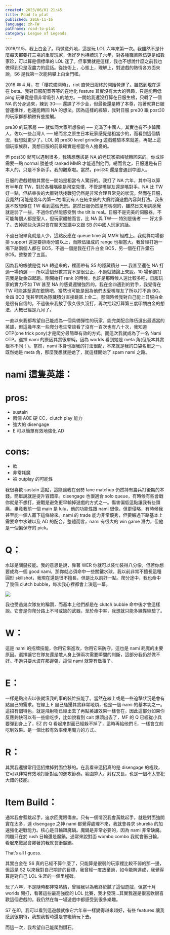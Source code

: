 ```yaml
---
created: 2023/06/01 21:45
title: Road to plat
published: 2016-11-16
language: zh-TW
pathname: road-to-plat
category: League of Legends
---
```


2016/11/5，我上白金了。稍微意外地，這是玩 LOL 六年來第一次。我雖然不是什麼每天都要打三場的重度玩家，但好歹也持續玩了六年，對各種職業隊伍更是如數家珍，可以算是個標準的 LOL 迷了。但事實就是這樣，我也不想說什麼之前我也做得到只是沒盡力的屁話。從技術上，心態上，理解上，對遊戲的熱情各方面來說，S6 是我第一次能夠攀上白金門檻。

2016 年 4 月，在「櫻花盛開時」，riot 直營日服終於開始營運了。雖然到現在還在 beta。我對日服配音等等的在地化 feature 其實沒有太大的興趣，只是能用低 ping 玩畢竟是個非常吸引人的地方。一開始我還沒打算在日服生根，只轉了一個 NA 的分身過來，練到 30── 還課了不少金，但最後還是轉了本尊，抱著就算日服營運爆炸，也還能轉回 NA 的想法。因為這樣的經驗，我對日服 pre30 跟 post30 的玩家群都稍微有些接觸。

pre30 的玩家層 ── 就如同大家所想像的 ── 充滿了中國人。其實也有不少韓國人，佐以一些台灣人 ── 總而言之原生日本玩家感覺是相當少的，而看到這個情況，我想就更少了。LOL 的 pre30 level grinding 遊戲體驗本來就差，再配上這個玩家族群，我想日服的前景確實是相當令人擔憂的。

但 post30 就可以遇到很多，我猜想應該是 NA 的老玩家把帳號轉回來的。你或許需要一點 normal 勝差或 ranked MMR 才能遇到他們。總而言之，日服還是有日本人的，只是不多新手。我的觀察啦。當然，post30 還是會遇到中國人。

日服的遊戲體驗其實在一開始是相當令人驚訝的。我打了 NA 六年，其中可以算有半年在 TW，對於各種嘴砲是司空見慣，不管是嘴隊友還是嘴對手。NA 比 TW 好一點，但結束後的大廳對話找戰犯仍然是非常合理且常見的狀況。然而在日服，我竟然(可能是幾年內第一次)看到有人在結束後的大廳討論遊戲內容與打法。我永遠不敢想像在 TW 看到這個光景。當然日服仍然是有嘴砲的，雖然日文用詞感覺就是弱了一些，不過你仍然能感受到 the tilt is real。日服不是完美的伺服器，不可能每個人都是聖人，但玩家體驗而言，比 NA 與 TW── 特別是後者 ── 好太多了。去掉那些永遠只會在聊天室講中文跟 SB 的中國人玩家的話。

不過日服畢竟就是人少，這點反應在 queue time 與 MMR 組成上。我就算每場都排 support 還是要排兩分鐘以上，而隊伍組成的 range 也相當大。我曾經打過一場下路兩個人都在 BO5，不過一個是我在打升白金 BO5，另一個在打升鑽石 BO5。整整差了五區。

因為我的帳號是從 NA 轉過來的，裡面帶有 S5 的隱藏積分 ── 我甚至還在 NA 打過一場預選 ── 所以這個分數其實不是很公正，不過就結論上來說，10 場預選打完我是從金四起跑。剛開始打 rank 的時候，也許是那時候人還比較多吧，日服玩家的實力不如 TW 甚至 NA 的感覺還蠻強烈的。我在金四遇到的對手，我覺得在 TW 可能甚至還在銀牌吧。當然也可能是因為他們太愛嘴隊友了所以打不過 BO。金四 BO3 我甚至因為隱藏積分直接跳區上金二。那個時候我對自己能上日服白金是很有自信的。不過後來我放了很久很久沒打，再次拾起打算第三度叩關白金的想法，大概已經是九月了。

一直以來我都希望自己能成為一個具備彈性的玩家，能完美配合隊伍選出最適當的英雄，但這幾年來一些爬分老生常談看了沒有一百次也有八十次，我知道 OTP(one trick pony)才是爬分最簡單有效的方式。而這次我就成為了一名 Nami OTP。選擇 nami 的原因其實很單純，因為 worlds 看到她是 meta 角(但版本其實根本不同！)。當然，nami 本身也跟我的打法很配，本來就是我的口袋名單之一。既然她是 meta 角，那麼我想就是她了，就這樣開始了 spam nami 之路。

# nami 這隻英雄：

# pros:

- sustain
- 兩個 AOE 硬 CC，clutch play 能力
- 強大的 disengage
- E 可以簡單有效地強化 AD

# cons:

- 軟
- 非常耗魔
- 被 outplay 的可能性

我很喜歡 sustain 這點，這能讓我在弱勢 lane matchup 仍然持有農兵打後期的本錢。簡單說就是提升容錯率。disengage 也很適合 solo queue，有時候有些會戰你就是不想打，避戰是避免更早輸掉遊戲的方式之一。傷害偏低這點讓我有些頭痛，畢竟我前一個 main 是 lulu，他的功能性跟 nami 很像，但更侵略，有時候我甚至能一個人贏下這條線來。nami 的 trade 能力非常優秀，但要輾過下路基本上需要命中水球以及 AD 的配合。整體而言，nami 有很大的 win game 潛力，但他是一個偏保守的 pick。

# Q：

水球是關鍵技能。我的意思是說，靠著 WER 你就可以裝忙裝得八分像，但若你想要成為一個 good nami，那你就必須命中一些關鍵水球。我以前非常不擅長這種圓形 skillshot，我現在還是很不擅長，但是比以前好一點。爬分途中，我也命中了幾個 clutch bubble，每次我心裡都會上演這一幕。

![](https://www.youtube.com/watch?v=9ZfUILVQm-0&t=45s)

我也受過幾次隊友的稱讚，而基本上他們都是在 clutch bubble 命中後才會這樣說。它會是你爬分路上不可或缺的武器。至於命中率，我想就只能多練靠經驗了。

# W：

這是 nami 的招牌技能，你用它來進攻，你用它來防守。這也是 nami 耗魔的主要原因。選擇讓它在隊友還是敵人身上彈兩次需要瞬間的判斷，這部分我仍然做不好。不過只要水波在那邊彈，這個 nami 就算有做事了。

# E：

一樣是點出去以後就沒我的事的裝忙技能了。當然在線上或是一些追擊狀況是會有點自己的需求。在線上 E 自己騷擾其實非常地煩，也是一個 nami 的基本功之一。這招有個特色，就是飛射物已經出去了再點英雄效果一樣會在，因此這部分如果你反應夠快可以有一些偷吃步，比如說看到 cait 爆頭出去了，MF 的 Q 已經從小兵要彈到身上了，EZ 的 Q 看起來對面已經躲不掉了，這時再給他們 E，一樣會立刻吃到效果。是一個比較有效率使用魔力的方式。

# R：

其實我還蠻常用這招擋掉對面位移的。在我看來這招真的是 disengage 的極致，它可以非常有效地打斷對面的進攻節奏。範圍算大，射程又長，也是一個不太會犯大錯的技能。

# Item Build：

通常我會藍跳起手，追求回魔跟傷害。只有一個情況我會黃跳起手，就是對面強開實在太多，連 disengage 之神 nami 都覺得處理不來，我就會尋求 shurelia 的加速強化避戰能力。核心是日輪跟魔鍋。魔鍋是非常必要的，因為 nami 非常缺魔。問題只在於 rush 日輪還是魔鍋，通常來說對面 wombo combo 我就會衝日輪，看起來戰局會膠著的我就會衝魔鍋。

That’s all I guess.

其實白金在 S6 真的已經不算什麼了，只能算是很弱的玩家裡比較不弱的那一邊，但這是 S2 以來我對自己期許的目標，我曾經一度放棄過，如今能夠達成，我覺得算是對自己 LOL 生涯的一個里程碑。

玩了六年，不是隨時都非常熱情，曾經我以為我終於膩了這個遊戲，但當十月 worlds 開打，看著這些最高強度的 LOL 比賽，我才發現…其實我還是很喜歡很喜歡這個遊戲的。我仍然在每一場遊戲中都感受到很多樂趣。

S7 在即，我可以看到這遊戲就像它六年來一樣變得越來越好，有些 features 讓我感到很期待，我想我暫時還是會繼續玩下去。

而這一次，我希望自己能爬到鑽石。
